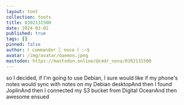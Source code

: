 ```yaml
---
layout: toot
collection: toots
title: 0302131500
date: 2024-03-02
published: true
tags: []
pinned: false
author: ⸸ commander ░ nova ⸸ :~$
avatar: /img/avatar/daemon.jpeg
mastodon: https://mastodon.online/@cmdr_nova/0302131500
---
```


so I decided, if I'm going to use Debian, I sure would like if my phone's notes would sync with notes on my Debian desktopAnd then I found JoplinAnd then I connected my S3 bucket from Digital OceanAnd then awesome ensued
